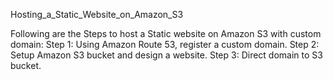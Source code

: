 Hosting_a_Static_Website_on_Amazon_S3

Following are the Steps to host a Static website on Amazon S3 with custom domain: 
Step 1: Using Amazon Route 53, register a custom domain.
Step 2: Setup Amazon S3 bucket and design a website.
Step 3: Direct domain to S3 bucket.

